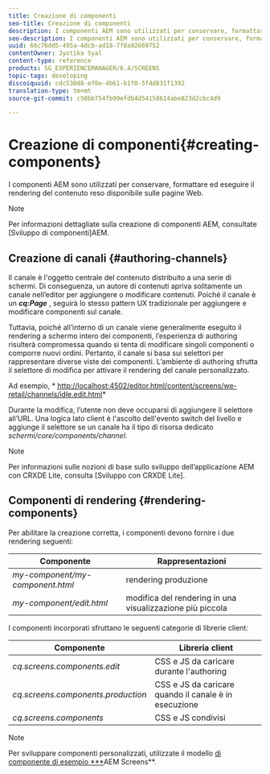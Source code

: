 ```yaml
---
title: Creazione di componenti
seo-title: Creazione di componenti
description: I componenti AEM sono utilizzati per conservare, formattare ed eseguire il rendering del contenuto reso disponibile sulle pagine Web. Seguite questa pagina per informazioni sull’authoring di canali e componenti di rendering.
seo-description: I componenti AEM sono utilizzati per conservare, formattare ed eseguire il rendering del contenuto reso disponibile sulle pagine Web. Seguite questa pagina per informazioni sull’authoring di canali e componenti di rendering.
uuid: 66c76dd5-495a-4dcb-ad18-7f8a92669752
contentOwner: Jyotika Syal
content-type: reference
products: SG_EXPERIENCEMANAGER/6.4/SCREENS
topic-tags: developing
discoiquuid: cdc530d8-ef0e-4b61-b1f0-5f4d831f1392
translation-type: tm+mt
source-git-commit: c50bb754fb99efdb4d54158614abe823d2cbc4d9

---
```



# Creazione di componenti{#creating-components}

I componenti AEM sono utilizzati per conservare, formattare ed eseguire il rendering del contenuto reso disponibile sulle pagine Web.

>[!NOTE]
>
>Per informazioni dettagliate sulla creazione di componenti AEM, consultate [Sviluppo di componenti]AEM.

## Creazione di canali {#authoring-channels}

Il canale è l&#39;oggetto centrale del contenuto distribuito a una serie di schermi. Di conseguenza, un autore di contenuti apriva solitamente un canale nell’editor per aggiungere o modificare contenuti. Poiché il canale è un ***cq:Page*** , seguirà lo stesso pattern UX tradizionale per aggiungere e modificare componenti sul canale.

Tuttavia, poiché all’interno di un canale viene generalmente eseguito il rendering a schermo intero dei componenti, l’esperienza di authoring risulterà compromessa quando si tenta di modificare singoli componenti o comporre nuovi ordini. Pertanto, il canale si basa sui selettori per rappresentare diverse viste dei componenti. L’ambiente di authoring sfrutta il selettore di modifica per attivare il rendering del canale personalizzato.

Ad esempio, * [http://localhost:4502/editor.html/content/screens/we-retail/channels/idle.edit.html](http://localhost:4502/editor.html/content/screens/we-retail/channels/idle.edit.html)*

Durante la modifica, l’utente non deve occuparsi di aggiungere il selettore all’URL. Una logica lato client è l&#39;ascolto dell&#39;evento switch del livello e aggiunge il selettore se un canale ha il tipo di risorsa dedicato *schermi/core/components/channel.*

>[!NOTE]
>
>Per informazioni sulle nozioni di base sullo sviluppo dell’applicazione AEM con CRXDE Lite, consulta [Sviluppo con CRXDE Lite].

## Componenti di rendering {#rendering-components}

Per abilitare la creazione corretta, i componenti devono fornire i due rendering seguenti:

| **Componente** | **Rappresentazioni** |
|---|---|
| *my-component/my-component.html* | rendering produzione |
| *my-component/edit.html* | modifica del rendering in una visualizzazione più piccola |

I componenti incorporati sfruttano le seguenti categorie di librerie client:

| **Componente** | **Libreria client** |
|---|---|
| *cq.screens.components.edit* | CSS e JS da caricare durante l&#39;authoring |
| *cq.screens.components.production* | CSS e JS da caricare quando il canale è in esecuzione |
| *cq.screens.components* | CSS e JS condivisi |

>[!NOTE]
>
>Per sviluppare componenti personalizzati, utilizzate il modello [di componente di esempio ***](https://github.com/Adobe-Marketing-Cloud/aem-screens-component-template)AEM Screens**.

